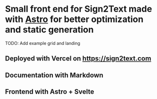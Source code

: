 # Small front end for Sign2Text made with [Astro](https://docs.astro.build/en/getting-started/) for better optimization and static generation

TODO: Add example grid and landing

## Deployed with Vercel on <https://sign2text.com>

## Documentation with Markdown

## Frontend with Astro + Svelte
